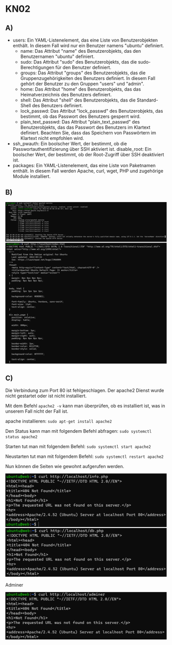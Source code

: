 # KN02

## A)
<ul>
<li>users: Ein YAML-Listenelement, das eine Liste von Benutzerobjekten enthält. In diesem Fall wird nur ein Benutzer namens "ubuntu" definiert.
<ul>
<li>name: Das Attribut "name" des Benutzerobjekts, das den Benutzernamen "ubuntu" definiert.
<li>sudo: Das Attribut "sudo" des Benutzerobjekts, das die sudo-Berechtigungen für den Benutzer definiert.
<li>groups: Das Attribut "groups" des Benutzerobjekts, das die Gruppenzugehörigkeiten des Benutzers definiert. In diesem Fall gehört der Benutzer zu den Gruppen "users" und "admin".
<li>home: Das Attribut "home" des Benutzerobjekts, das das Heimatverzeichnis des Benutzers definiert.
<li>shell: Das Attribut "shell" des Benutzerobjekts, das die Standard-Shell des Benutzers definiert.
<li>lock_passwd: Das Attribut "lock_passwd" des Benutzerobjekts, das bestimmt, ob das Passwort des Benutzers gesperrt wird.
<li>plain_text_passwd: Das Attribut "plain_text_passwd" des Benutzerobjekts, das das Passwort des Benutzers im Klartext definiert. Beachten Sie, dass das Speichern von Passwörtern im Klartext nicht empfohlen wird.
</ul>
<li>ssh_pwauth: Ein boolscher Wert, der bestimmt, ob die Passwortauthentifizierung über SSH aktiviert ist.
disable_root: Ein boolscher Wert, der bestimmt, ob der Root-Zugriff über SSH deaktiviert ist.
<li>packages: Ein YAML-Listenelement, das eine Liste von Paketnamen enthält. In diesem Fall werden Apache, curl, wget, PHP und zugehörige Module installiert.
</ul>

## B)
![Image](B1.png)
![Image](B2.png)

## C)

Die Verbindung zum Port 80 ist fehlgeschlagen. Der apache2 Dienst wurde nicht gestartet oder ist nicht installiert.

Mit dem Befehl `apache2 -v` kann man überprüfen, ob es installiert ist, was in unserem Fall nicht der Fall ist.

apache installieren: `sudo apt-get install apache2`

Den Status kann man mit folgendem Befehl abfragen:
`sudo systemctl status apache2`

Starten tut man mit folgendem Befehl:
`sudo systemctl start apache2`

Neustarten tut man mit folgendem Befehl:
`sudo systemctl restart apache2`

Nun können die Seiten wie gewohnt aufgerufen werden.

![Image](C1.png)
![Image](C2.png)

Adminer

![Image](C3.png)